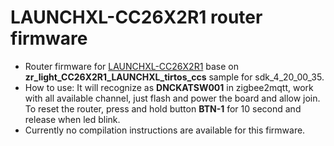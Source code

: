 # LAUNCHXL-CC26X2R1 router firmware

- Router firmware for [LAUNCHXL-CC26X2R1](https://www.ti.com/tool/LAUNCHXL-CC26X2R1) base on **zr_light_CC26X2R1_LAUNCHXL_tirtos_ccs** sample for sdk_4_20_00_35.
- How to use: It will recognize as **DNCKATSW001** in zigbee2mqtt, work with all available channel, just flash and power the board and allow join. 
To reset the router, press and hold button **BTN-1** for 10 second and release when led blink.
- Currently no compilation instructions are available for this firmware.
